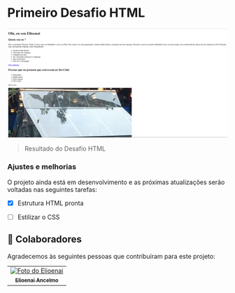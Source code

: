 # Primeiro Desafio HTML 



<img src="./assets/mysite.PNG" width="600" alt="Meu Site HTML">

> Resultado do Desafio HTML

### Ajustes e melhorias

O projeto ainda está em desenvolvimento e as próximas atualizações serão voltadas nas seguintes tarefas:

- [x] Estrutura HTML pronta
- [ ] Estilizar o CSS


## 🤝 Colaboradores

Agradecemos às seguintes pessoas que contribuíram para este projeto:

<table>
  <tr>
    <td align="center">
      <a href="https://www.linkedin.com/in/elioenai-oliveira-costa-ancelmo">
        <img src="https://avatars3.githubusercontent.com/u/31936044" width="100px;" alt="Foto do Elioenai"/><br>
        <sub>
          <b>Elioenai Ancelmo</b>
        </sub>
      </a>
    </td>
</table>

